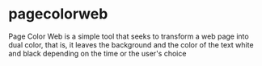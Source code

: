 # pagecolorweb
Page Color Web is a simple tool that seeks to transform a web page into dual color, that is, it leaves the background and the color of the text white and black depending on the time or the user's choice
